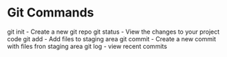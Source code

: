 # Git Commands

git init - Create a new git repo
git status - View the changes to your project code
git add - Add files to staging area
git commit - Create a new commit with files fron staging area
git log - view recent commits